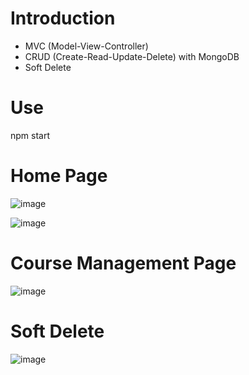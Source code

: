 
# Introduction
- MVC (Model-View-Controller)
- CRUD (Create-Read-Update-Delete) with MongoDB
- Soft Delete

# Use
npm start


# Home Page
![image](https://github.com/Hoai-Baoo/first_blog/assets/93426264/2d955295-2107-4215-83fc-83befcb113cf)


![image](https://github.com/Hoai-Baoo/first_blog/assets/93426264/5d0104b8-1f4a-4e89-92c7-4133fffd3eae)

# Course Management Page
![image](https://github.com/Hoai-Baoo/first_blog/assets/93426264/5616eb40-5894-4a37-a414-f6befb80a6d9)

# Soft Delete
![image](https://github.com/Hoai-Baoo/first_blog/assets/93426264/e26f3b95-b804-42bb-93de-082c2c64b89c)
